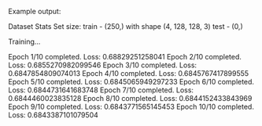 Example output:

Dataset Stats
  Set size:
    train - (250,) with shape (4, 128, 128, 3)
    test - (0,)

Training...

Epoch 1/10 completed.
  Loss: 0.68829251258041
Epoch 2/10 completed.
  Loss: 0.6855270982099546
Epoch 3/10 completed.
  Loss: 0.6847854809074013
Epoch 4/10 completed.
  Loss: 0.6845767417899555
Epoch 5/10 completed.
  Loss: 0.6845065949297233
Epoch 6/10 completed.
  Loss: 0.6844731641683748
Epoch 7/10 completed.
  Loss: 0.6844460023835128
Epoch 8/10 completed.
  Loss: 0.6844152433843969
Epoch 9/10 completed.
  Loss: 0.6843771565145453
Epoch 10/10 completed.
  Loss: 0.6843387101079504